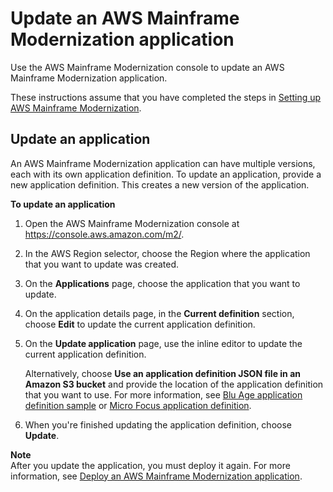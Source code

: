 # Update an AWS Mainframe Modernization application<a name="applications-m2-update"></a>

Use the AWS Mainframe Modernization console  to update an AWS Mainframe Modernization application\.

These instructions assume that you have completed the steps in [Setting up AWS Mainframe Modernization](setting-up.md)\.

## Update an application<a name="applications-m2-update-console"></a>

An AWS Mainframe Modernization application can have multiple versions, each with its own application definition\. To update an application, provide a new application definition\. This creates a new version of the application\.

**To update an application**

1. Open the AWS Mainframe Modernization console at [https://console\.aws\.amazon\.com/m2/](https://console.aws.amazon.com/m2/)\.

1. In the AWS Region selector, choose the Region where the application that you want to update was created\.

1. On the **Applications** page, choose the application that you want to update\.

1. On the application details page, in the **Current definition** section, choose **Edit** to update the current application definition\.

1. On the **Update application** page, use the inline editor to update the current application definition\.

    Alternatively, choose **Use an application definition JSON file in an Amazon S3 bucket** and provide the location of the application definition that you want to use\. For more information, see [Blu Age application definition sample](applications-m2-definition.md#applications-m2-definition-ba) or [Micro Focus application definition](applications-m2-definition.md#applications-m2-definition-mf)\.

1. When you're finished updating the application definition, choose **Update**\.

**Note**  
After you update the application, you must deploy it again\. For more information, see [Deploy an AWS Mainframe Modernization application](applications-m2-deploy.md)\.